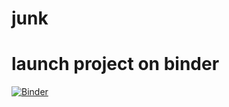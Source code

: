 # junk

# launch project on binder

[![Binder](https://mybinder.org/badge_logo.svg)](https://mybinder.org/v2/gh/gsn2dd/junk/main?urlpath=voila%2Frender%2Fvoilabear-local2.ipynb)
